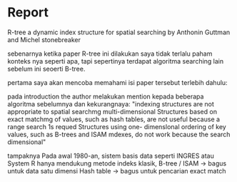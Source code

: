 # Report
R-tree a dynamic index structure for spatial searching by Anthonin Guttman and Michel stonebreaker

sebenarnya ketika paper R-tree ini dilakukan saya tidak terlalu paham konteks nya seperti apa,
tapi sepertinya terdapat algoritma searching lain sebelum ini seoerti B-tree.

pertama saya akan mencoba memahami isi paper tersebut terlebih dahulu:


pada introduction the author melakukan mention kepada beberapa algoritma sebelumnya dan kekurangnaya:
"indexing structures are not appropriate to spatial searchmg multi-dimensional Structures based on exact matchmg of values, such as hash tables, are not useful because a range search 1s requed Structures using one- dimenslonal ordering of key values, such as B-trees and ISAM mdexes, do not work because the search dimensional" 


tampaknya Pada awal 1980-an, sistem basis data seperti INGRES atau System R hanya mendukung metode indeks klasik,
B-tree / ISAM → bagus untuk data satu dimensi
Hash table → bagus untuk pencarian exact match



